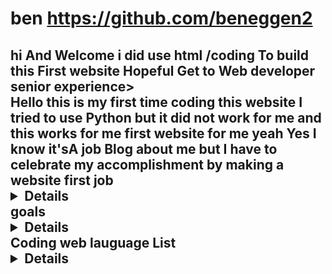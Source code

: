 # ben   https://github.com/beneggen2

<h2>  hi And Welcome i did use html /coding To build this First website  Hopeful  Get to  Web  developer senior experience> </br>

<article><body> Hello this is my first time coding this website I tried to use Python but it did not work for me and this works for me  
<body> first website for me yeah  Yes I know it'sA job Blog  about me but I have to celebrate my accomplishment by making a website first 
</details> 
job<details>All about my experience
    <body><title</text> Benjamin J. eggen
    <text></text> any entre level position
    <text></text><br>>qualification <br>>analytions<br>>Analytical Skills <br>> Dependable & Punctual <br>>Follows Instructions
    <br> >Friendly and Well Liked Works <br>>Independently & with others
    <br> >Focused on completing each task
    <text><h4></h4></text>experience
    <br>food service Trainee, CafÃ© 54 Catering and Bistro, Tucson, AZ
    <br> Kitchen prep,
    <br> Basic knife skills,
    <br> Food weights and measurements,
    <br> Food runner
    <br> Bread runner and busser
    <br> Dishwasher
    <br> Point of sale register,
    <br>Janitorial/sanitation
    <br> Team player and good customer service
    <text><h4>Janitorial, DKA/Pak Mail, Tucson, AZ
    <br> Sweep and Mop Ceramic Floor Surface
    <br> Vacuum Carpets & Clean Windows
    <br> Clean & Sanitize Bathroom
    <br> Empty Trash & Pick Up Trash Around Facility,
    <text><h4> Digital Conversion Intern, DKA/Archive Advantage, Tucson, AZ 2021 ”2022
    <br>  Utilize various scanner hardware and
    software based on scope of
    operation
    <br> Comply with agency procedures for
    confidentially policies
    <br> Participate in regular meetings with
    supervisor to ensure productivity
    goals
    <br> Organize and prepare customer work
    for scanning
    <br> Process various forms including work
    papers and photos then audit
    documents
    <br> Develop computer and data entry 
    <text><h4> Education
    <br> High School Diploma, Robbinsdale Armstrong High School, Plymouth, MN 2018 ”2021
    </details> goals
    <details> Get web certification 
        <br> get web job 
        <br> get to Full web Dev 
        <br> get  Server Deployment 
        <br>  get to Learn how to break/hack in web /To fixWebsites/ secure them 
        </details>
        Coding web lauguage List <details>List Coding This list has one through five Five is the highest 
            <br>JavaScript 3
            <br>Java 1
            <br>HTML 5
            <br>CSS 3
            <br>React
            <br>Angular
            <br>Objective C 
            <br>Scala 
            <br>Python 2
            <br>c 1
            <br> c# 2
            
             </details> 
